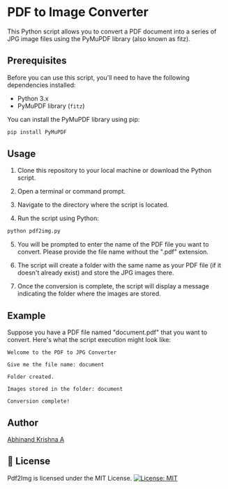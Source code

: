 # PDF to Image Converter

This Python script allows you to convert a PDF document into a series of JPG image files using the PyMuPDF library (also known as fitz).

## Prerequisites

Before you can use this script, you'll need to have the following dependencies installed:

- Python 3.x
- PyMuPDF library (`fitz`)

You can install the PyMuPDF library using pip:

```bash
pip install PyMuPDF
```

## Usage

1. Clone this repository to your local machine or download the Python script.

2. Open a terminal or command prompt.

3. Navigate to the directory where the script is located.

4. Run the script using Python:

```bash
python pdf2img.py
```

5. You will be prompted to enter the name of the PDF file you want to convert. Please provide the file name without the ".pdf" extension.

6. The script will create a folder with the same name as your PDF file (if it doesn't already exist) and store the JPG images there.

7. Once the conversion is complete, the script will display a message indicating the folder where the images are stored.

## Example

Suppose you have a PDF file named "document.pdf" that you want to convert. Here's what the script execution might look like:

```
Welcome to the PDF to JPG Converter

Give me the file name: document

Folder created.

Images stored in the folder: document

Conversion complete!
```

## Author

[Abhinand Krishna A](https://www.linkedin.com/in/abhinandkrishna/)


## 📖 License

Pdf2Img is licensed under the MIT License.
[![License: MIT](https://img.shields.io/badge/License-MIT-yellow.svg)](https://opensource.org/licenses/MIT)

